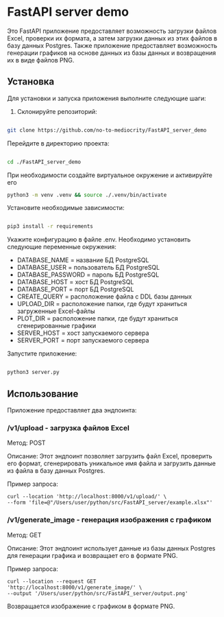 
# FastAPI server demo


Это FastAPI приложение предоставляет возможность загрузки файлов Excel, проверки их формата, а затем загрузки данных из этих файлов в базу данных Postgres. Также приложение предоставляет возможность генерации графиков на основе данных из базы данных и возвращения их в виде файлов PNG.

 

## Установка

Для установки и запуска приложения выполните следующие шаги:

  
1. Склонируйте репозиторий:

 
```bash

git clone https://github.com/no-to-mediocrity/FastAPI_server_demo
```

Перейдите в директорию проекта:

```bash

cd ./FastAPI_server_demo
```

При необходимости создайте виртуальное окружение и активируйте его 

```bash
python3 -m venv .venv && source ./.venv/bin/activate
```

Установите необходимые зависимости:

```bash

pip3 install -r requirements
```

Укажите конфигурацию в файле .env. Необходимо установить следующие переменные окружения:

- DATABASE_NAME = название БД PostgreSQL 
- DATABASE_USER = пользователь БД PostgreSQL  
-   DATABASE_PASSWORD = пароль БД PostgreSQL   
-   DATABASE_HOST = хост БД PostgreSQL 
-   DATABASE_PORT = порт БД PostgreSQL 
- CREATE_QUERY = расположение файла с DDL базы данных
-   UPLOAD_DIR = расположение папки, где будут храниться загруженные Excel-файлы
-   PLOT_DIR = расположение папки, где будут храниться сгенерированные графики  
-   SERVER_HOST =  хост запускаемого сервера
-   SERVER_PORT = порт запускаемого сервера

Запустите приложение:

```bash

python3 server.py
```

## Использование

Приложение предоставляет два эндпоинта:

  ### /v1/upload - загрузка файлов Excel
  
Метод: POST

Описание: Этот эндпоинт позволяет загрузить файл Excel, проверить его формат, сгенерировать уникальное имя файла и загрузить данные из файла в базу данных Postgres.

 
Пример запроса:

  
```curl
curl --location 'http://localhost:8000/v1/upload/' \
--form 'file=@"/Users/user/python/src/FastAPI_server/example.xlsx"'
```

### /v1/generate_image - генерация изображения с графиком


Метод: GET

Описание: Этот эндпоинт использует данные из базы данных Postgres для генерации графика и возвращает его в формате PNG.

 
Пример запроса:
```curl
curl --location --request GET 'http://localhost:8000/v1/generate_image/' \
--output '/Users/user/python/src/FastAPI_server/output.png'
  ```

Возвращается изображение с графиком в формате PNG.

 